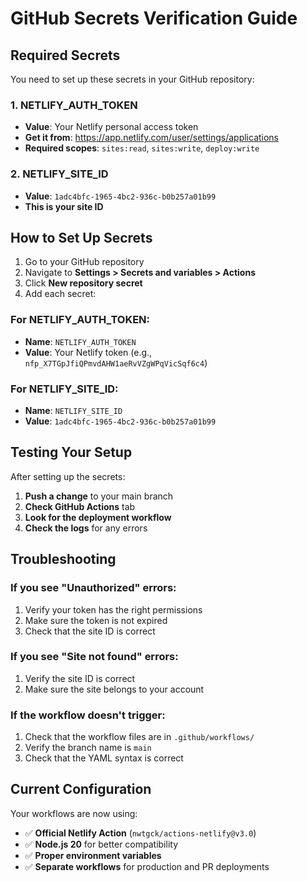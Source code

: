 # GitHub Secrets Verification Guide

## Required Secrets

You need to set up these secrets in your GitHub repository:

### 1. NETLIFY_AUTH_TOKEN
- **Value**: Your Netlify personal access token
- **Get it from**: https://app.netlify.com/user/settings/applications
- **Required scopes**: `sites:read`, `sites:write`, `deploy:write`

### 2. NETLIFY_SITE_ID
- **Value**: `1adc4bfc-1965-4bc2-936c-b0b257a01b99`
- **This is your site ID**

## How to Set Up Secrets

1. Go to your GitHub repository
2. Navigate to **Settings > Secrets and variables > Actions**
3. Click **New repository secret**
4. Add each secret:

### For NETLIFY_AUTH_TOKEN:
- **Name**: `NETLIFY_AUTH_TOKEN`
- **Value**: Your Netlify token (e.g., `nfp_X7TGpJfiQPmvdAHW1aeRvVZgWPqVicSqf6c4`)

### For NETLIFY_SITE_ID:
- **Name**: `NETLIFY_SITE_ID`
- **Value**: `1adc4bfc-1965-4bc2-936c-b0b257a01b99`

## Testing Your Setup

After setting up the secrets:

1. **Push a change** to your main branch
2. **Check GitHub Actions** tab
3. **Look for the deployment workflow**
4. **Check the logs** for any errors

## Troubleshooting

### If you see "Unauthorized" errors:
1. Verify your token has the right permissions
2. Make sure the token is not expired
3. Check that the site ID is correct

### If you see "Site not found" errors:
1. Verify the site ID is correct
2. Make sure the site belongs to your account

### If the workflow doesn't trigger:
1. Check that the workflow files are in `.github/workflows/`
2. Verify the branch name is `main`
3. Check that the YAML syntax is correct

## Current Configuration

Your workflows are now using:
- ✅ **Official Netlify Action** (`nwtgck/actions-netlify@v3.0`)
- ✅ **Node.js 20** for better compatibility
- ✅ **Proper environment variables**
- ✅ **Separate workflows** for production and PR deployments 